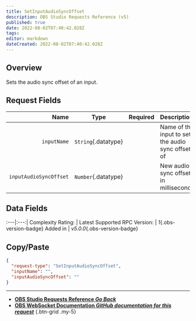 ```yaml
---
title: SetInputAudioSyncOffset
description: OBS Studio Requests Reference (v5)
published: true
date: 2022-08-02T07:40:42.028Z
tags: 
editor: markdown
dateCreated: 2022-08-02T07:40:42.028Z
---
```


## Overview
Sets the audio sync offset of an input.

## Request Fields
Name | Type | Required| Description |
----:|:----:|:-------:|:------------|
`inputName` | `String`{.datatype} | <i class="mdi mdi-check-bold"></i> | Name of the input to set the audio sync offset of
`inputAudioSyncOffset` | `Number`{.datatype} | <i class="mdi mdi-check-bold"></i> | New audio sync offset in milliseconds | >= -950, <= 20000

## Data Fields
:---|:---:|
Complexity Rating: | <span class="stars stars--3"></span>
Latest Supported RPC Version: | *1*{.obs-version-badge}
Added in | *v5.0.0*{.obs-version-badge}

## Copy/Paste
```json
{
  "request-type": "SetInputAudioSyncOffset",
  "inputName": "",
  "inputAudioSyncOffset": ""
}
```

---

- [<i class="mdi mdi-chevron-left"></i>**OBS Studio Requests Reference *Go Back***](/en/Broadcasters/OBS/Requests)
- [<i class="mdi mdi-github"></i> **OBS WebSocket Documentation *GitHub documentation for this request***](https://github.com/obsproject/obs-websocket/blob/master/docs/generated/protocol.md#setinputaudiosyncoffset)
{.btn-grid .my-5}